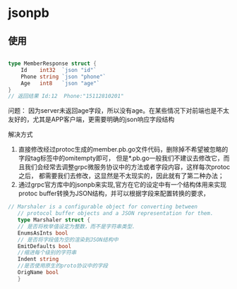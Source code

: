 # jsonpb




## 使用 
```go

type MemberResponse struct {
	Id    int32  `json "id"`
	Phone string `json "phone"`
	Age   int8   `json "age"`
}
// 返回结果	Id:12  Phone:"15112810201"


```

问题：
因为server未返回age字段，所以没有age。在某些情况下对前端也是不太友好的，尤其是APP客户端，更需要明确的json响应字段结构

解决方式
1. 直接修改经过protoc生成的member.pb.go文件代码，删除掉不希望被忽略的字段tag标签中的omitempty即可，
   但是*.pb.go一般我们不建议去修改它，而且我们会经常去调整grpc微服务协议中的方法或者字段内容，这样每次protoc之后，
   都需要我们去修改，这显然是不太现实的，因此就有了第二种办法；
2. 通过grpc官方库中的jsonpb来实现,官方在它的设定中有一个结构体用来实现protoc buffer转换为JSON结构，并可以根据字段来配置转换的要求，
   
```go
// Marshaler is a configurable object for converting between
   // protocol buffer objects and a JSON representation for them.
   type Marshaler struct {
   // 是否将枚举值设定为整数，而不是字符串类型.
   EnumsAsInts bool
   // 是否将字段值为空的渲染到JSON结构中
   EmitDefaults bool
   //缩进每个级别的字符串
   Indent string
   //是否使用原生的proto协议中的字段
   OrigName bool
   }
```